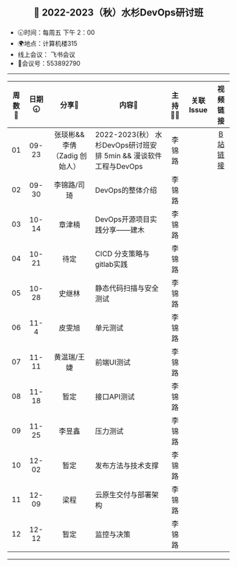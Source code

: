 ## <p align="center">🍁 2022-2023（秋）水杉DevOps研讨班</p>

- 🕣时间：每周五 下午 2：00
- 🌍地点：计算机楼315
- 线上会议： 飞书会议
- 📠会议号：553892790


****


| 周数📆 | 日期🕣 | 分享🙋  | 内容📒                                                        | 主持💂‍♂️ |                          关联 Issue                          |视频链接|
| :---: | :---: | :----: | ------------------------------------------------------------ | :----: | :----------------------------------------------------------: |:----------------------------------------------------------: |
|  01   | 09-23 |张琰彬&&李倩（Zadig 创始人） | 2022-2023(秋） 水杉DevOps研讨班安排 5min &&    漫谈软件工程与DevOps                            |  李锦路 |  | [B站链接](https://www.bilibili.com/video/BV1QY4y1N7PC/?spm_id_from=333.999.0.0)|  
|  02   | 09-30 | 李锦路/司琦  | DevOps的整体介绍 | 李锦路 |  | |
|  03   | 10-14 | 章津楠 |  DevOps开源项目实践分享——建木 | 李锦路  | | |
|  04   | 10-21 | 待定 |  CICD 分支策略与gitlab实践  | 李锦路 |  | |
| 05 | 10-28 | 史继林 | 静态代码扫描与安全测试 | 李锦路 | | |
| 06 | 11-4| 皮雯旭 | 单元测试 | 李锦路 |  | |
| 07 | 11-11| 黄温瑞/王婕 | 前端UI测试 | 李锦路 |  | |
| 08 | 11-18 |暂定 | 接口API测试 |李锦路 |  | |
| 09 | 11-25 | 李昱鑫| 压力测试 |李锦路 |  | |
| 10 | 12-02 | 暂定| 发布方法与技术支撑 |李锦路  |  | |
| 11 | 12-09 | 梁程| 云原生交付与部署架构 | 李锦路 |  | |
| 12 | 12-12 | 暂定| 监控与决策 | 李锦路 |  | |

****


